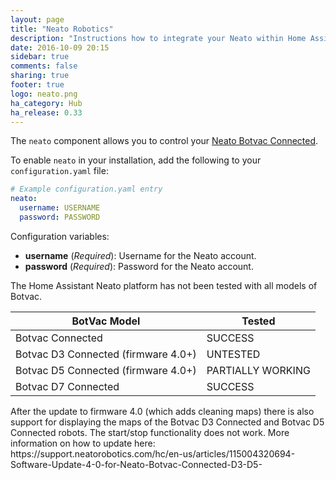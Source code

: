 ```yaml
---
layout: page
title: "Neato Robotics"
description: "Instructions how to integrate your Neato within Home Assistant."
date: 2016-10-09 20:15
sidebar: true
comments: false
sharing: true
footer: true
logo: neato.png
ha_category: Hub
ha_release: 0.33
---
```


The `neato` component allows you to control your [Neato Botvac Connected](https://www.neatorobotics.com/robot-vacuum/botvac-connected-series/botvac-connected/).

To enable `neato` in your installation, add the following to your `configuration.yaml` file:

```yaml
# Example configuration.yaml entry
neato:
  username: USERNAME
  password: PASSWORD
```

Configuration variables:

- **username** (*Required*): Username for the Neato account.
- **password** (*Required*): Password for the Neato account.

The Home Assistant Neato platform has not been tested with all models of Botvac.

  | BotVac Model | Tested |
  | --- | --- |
  | Botvac Connected | SUCCESS |
  | Botvac D3 Connected (firmware 4.0+) | UNTESTED |
  | Botvac D5 Connected (firmware 4.0+) | PARTIALLY WORKING |
  | Botvac D7 Connected | SUCCESS |

<p class='note'>
After the update to firmware 4.0 (which adds cleaning maps) there is also support for displaying the maps of the Botvac D3 Connected and Botvac D5 Connected robots. The start/stop functionality does not work. More information on how to update here: https://support.neatorobotics.com/hc/en-us/articles/115004320694-Software-Update-4-0-for-Neato-Botvac-Connected-D3-D5-
</p>
